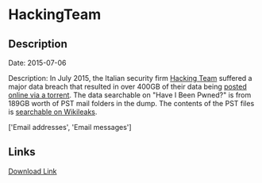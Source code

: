# HackingTeam

## Description

Date: 2015-07-06

Description:
In July 2015, the Italian security firm <a href="http://hackingteam.com" target="_blank" rel="noopener">Hacking Team</a> suffered a major data breach that resulted in over 400GB of their data being <a href="http://www.techtimes.com/articles/68204/20150711/hacking-team-hacked-400gb-data-dump-state-surveillance-exposes-dirty.htm" target="_blank" rel="noopener">posted online via a torrent</a>. The data searchable on &quot;Have I Been Pwned?&quot; is from 189GB worth of PST mail folders in the dump. The contents of the PST files is <a href="https://wikileaks.org/hackingteam/emails" target="_blank" rel="noopener">searchable on Wikileaks</a>.


['Email addresses', 'Email messages']

## Links

[Download Link](https://link-to.net/1229997/916.4496751033766/dynamic/?r=aHR0cHM6Ly93d3cubWVkaWFmaXJlLmNvbS92aWV3L3BEeXJyT2wxQlNIeFMxUS9oYWNraW5ndGVhbS5jb20vZmlsZQ==)